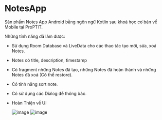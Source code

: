 # NotesApp

Sản phẩm Notes App Android bằng ngôn ngữ Kotlin sau khoá học cơ bản về Mobile tại ProPTIT.

Những tính năng đã làm được:

* Sử dụng Room Database và LiveData cho các thao tác tạo mới, sửa, xoá Notes.
* Notes có title, description, timestamp
* Có fragment những Notes đã tạo, những Notes đã hoàn thành và những Notes đã xoá (Có thể restore).
* Có tính năng sort note.
* Có sử dụng các Dialog để thông báo.
* Hoàn Thiện về UI

  ![image](https://user-images.githubusercontent.com/84316258/189871785-d764ae61-ff65-41c8-b795-9d6e34131374.png)
  ![image](https://user-images.githubusercontent.com/84316258/189872003-51f68d3f-075c-4ca7-844b-4e0f8afd4dd8.png)
